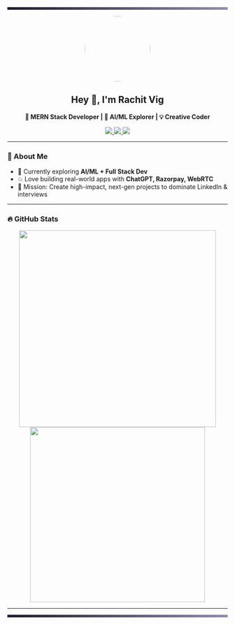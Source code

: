 <!-- Colored Top Divider -->
<div style="background: linear-gradient(to right, #1f1c2c, #928dab); height: 6px;"></div>

<!-- Profile Image -->
<p align="center">
  <img src="https://i.postimg.cc/K80tTnCL/portfolio-image.png" width="150" height="150" style="border-radius: 50%;" />
</p>

<!-- Name & Tagline -->
<h2 align="center">Hey 👋, I'm Rachit Vig</h2>
<p align="center"><b>🚀 MERN Stack Developer | 🤖 AI/ML Explorer | 💡 Creative Coder</b></p>

<!-- Stylish Social Media Badges -->
<p align="center">
  <a href="https://twitter.com/vigRachit" target="_blank">
    <img src="https://img.shields.io/badge/Twitter-%231DA1F2.svg?style=for-the-badge&logo=twitter&logoColor=white" />
  </a>
  <a href="https://linkedin.com/in/vigrachit" target="_blank">
    <img src="https://img.shields.io/badge/LinkedIn-%230077B5.svg?style=for-the-badge&logo=linkedin&logoColor=white" />
  </a>
  <a href="https://github.com/vigRachit" target="_blank">
    <img src="https://img.shields.io/badge/GitHub-%2312100E.svg?style=for-the-badge&logo=github&logoColor=white" />
  </a>
</p>

---

### 🧠 About Me

- 🌱 Currently exploring **AI/ML + Full Stack Dev**
- 💥 Love building real-world apps with **ChatGPT, Razorpay, WebRTC**
- 🚀 Mission: Create high-impact, next-gen projects to dominate LinkedIn & interviews

---

### 🔥 GitHub Stats

<p align="center">
  <img src="https://github-readme-stats.vercel.app/api?username=vigRachit&show_icons=true&theme=tokyonight" width="450"/>
  <img src="https://github-readme-streak-stats.herokuapp.com/?user=vigRachit&theme=tokyonight" width="400"/>
</p>

---

<!-- Colored Bottom Divider -->
<div style="background: linear-gradient(to right, #1f1c2c, #928dab); height: 6px;"></div>
